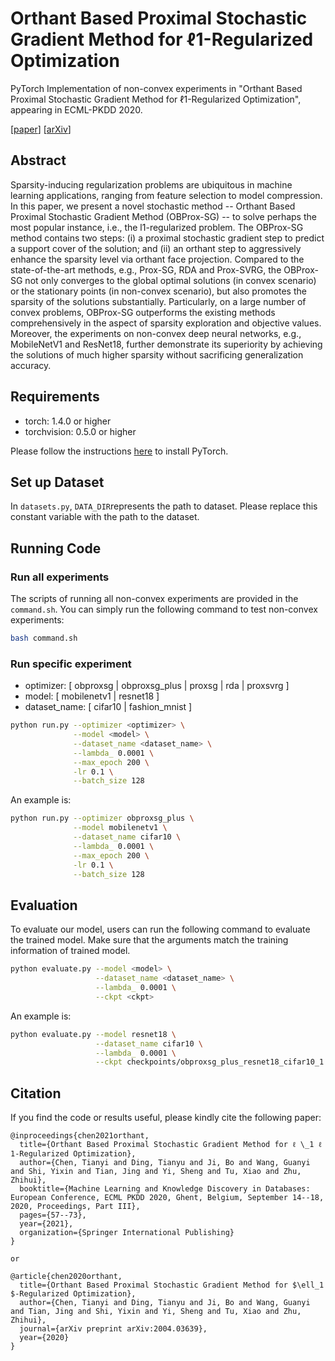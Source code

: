 # Orthant Based Proximal Stochastic Gradient Method for ℓ1-Regularized Optimization

PyTorch Implementation of non-convex experiments in "Orthant Based Proximal Stochastic Gradient Method for ℓ1-Regularized Optimization", appearing in ECML-PKDD 2020.

[[paper](https://www.springerprofessional.de/en/orthant-based-proximal-stochastic-gradient-method-for-regularize/18899904)] [[arXiv](https://arxiv.org/abs/2004.03639)]

## Abstract

Sparsity-inducing regularization problems are ubiquitous in machine learning applications, ranging from feature selection to model compression. In this paper, we present a novel stochastic method -- Orthant Based Proximal Stochastic Gradient Method (OBProx-SG) -- to solve perhaps the most popular instance, i.e., the l1-regularized problem. The OBProx-SG method contains two steps: (i) a proximal stochastic gradient step to predict a support cover of the solution; and (ii) an orthant step to aggressively enhance the sparsity level via orthant face projection. Compared to the state-of-the-art methods, e.g., Prox-SG, RDA and Prox-SVRG, the OBProx-SG not only converges to the global optimal solutions (in convex scenario) or the stationary points (in non-convex scenario), but also promotes the sparsity of the solutions substantially. Particularly, on a large number of convex problems, OBProx-SG outperforms the existing methods comprehensively in the aspect of sparsity exploration and objective values. Moreover, the experiments on non-convex deep neural networks, e.g., MobileNetV1 and ResNet18, further demonstrate its superiority by achieving the solutions of much higher sparsity without sacrificing generalization accuracy.

## Requirements

+ torch: 1.4.0 or higher
+ torchvision: 0.5.0 or higher

Please follow the instructions [here](<https://pytorch.org/get-started/locally/>) to install PyTorch.


## Set up Dataset

In `datasets.py`, `DATA_DIR`represents the path to dataset. Please replace this constant variable with the path to the dataset.

## Running Code

### Run all experiments

The scripts of running all non-convex experiments are provided in the `command.sh`. You can simply run the following command to test non-convex experiments:

```bash
bash command.sh
```

### Run specific experiment

+ optimizer: [ obproxsg | obproxsg_plus | proxsg | rda | proxsvrg ]
+ model: [ mobilenetv1 | resnet18 ]
+ dataset_name: [ cifar10 | fashion_mnist ]


```bash
python run.py --optimizer <optimizer> \
              --model <model> \
              --dataset_name <dataset_name> \
              --lambda_ 0.0001 \
              --max_epoch 200 \
              -lr 0.1 \
              --batch_size 128
```

An example is:

```bash
python run.py --optimizer obproxsg_plus \
              --model mobilenetv1 \
              --dataset_name cifar10 \
              --lambda_ 0.0001 \
              --max_epoch 200 \
              -lr 0.1 \
              --batch_size 128
```

## Evaluation

To evaluate our model, users can run the following command to evaluate the trained model. Make sure that the arguments match the training information of trained model.

```bash
python evaluate.py --model <model> \
                   --dataset_name <dataset_name> \
                   --lambda_ 0.0001 \
                   --ckpt <ckpt>
```

An example is:

```bash
python evaluate.py --model resnet18 \
                   --dataset_name cifar10 \
                   --lambda_ 0.0001 \
                   --ckpt checkpoints/obproxsg_plus_resnet18_cifar10_1.000000E-04.pt
```

## Citation
If you find the code or results useful, please kindly cite the following paper:
```
@inproceedings{chen2021orthant,
  title={Orthant Based Proximal Stochastic Gradient Method for ℓ \_1 ℓ 1-Regularized Optimization},
  author={Chen, Tianyi and Ding, Tianyu and Ji, Bo and Wang, Guanyi and Shi, Yixin and Tian, Jing and Yi, Sheng and Tu, Xiao and Zhu, Zhihui},
  booktitle={Machine Learning and Knowledge Discovery in Databases: European Conference, ECML PKDD 2020, Ghent, Belgium, September 14--18, 2020, Proceedings, Part III},
  pages={57--73},
  year={2021},
  organization={Springer International Publishing}
}

or

@article{chen2020orthant,
  title={Orthant Based Proximal Stochastic Gradient Method for $\ell_1 $-Regularized Optimization},
  author={Chen, Tianyi and Ding, Tianyu and Ji, Bo and Wang, Guanyi and Tian, Jing and Shi, Yixin and Yi, Sheng and Tu, Xiao and Zhu, Zhihui},
  journal={arXiv preprint arXiv:2004.03639},
  year={2020}
}
```

